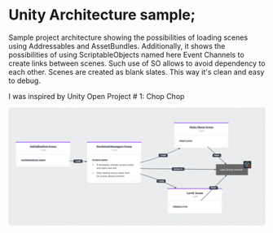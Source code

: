 # Unity Architecture sample;

Sample project architecture showing the possibilities of loading scenes using Addressables and AssetBundles.
Additionally, it shows the possibilities of using ScriptableObjects named here Event Channels to create links between scenes. 
Such use of SO allows to avoid dependency to each other. Scenes are created as blank slates.
This way it's clean and easy to debug.

I was inspired by Unity Open Project # 1: Chop Chop
<p align="middle">
<img src="Scene architecture diagram.png" width="600"/>
</p>
